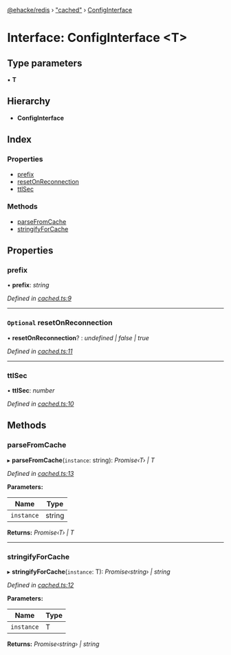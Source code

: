 [@ehacke/redis](../README.md) › ["cached"](../modules/_cached_.md) › [ConfigInterface](_cached_.configinterface.md)

# Interface: ConfigInterface <**T**>

## Type parameters

▪ **T**

## Hierarchy

* **ConfigInterface**

## Index

### Properties

* [prefix](_cached_.configinterface.md#prefix)
* [resetOnReconnection](_cached_.configinterface.md#optional-resetonreconnection)
* [ttlSec](_cached_.configinterface.md#ttlsec)

### Methods

* [parseFromCache](_cached_.configinterface.md#parsefromcache)
* [stringifyForCache](_cached_.configinterface.md#stringifyforcache)

## Properties

###  prefix

• **prefix**: *string*

*Defined in [cached.ts:9](https://github.com/ehacke/redis/blob/0881c54/cached.ts#L9)*

___

### `Optional` resetOnReconnection

• **resetOnReconnection**? : *undefined | false | true*

*Defined in [cached.ts:11](https://github.com/ehacke/redis/blob/0881c54/cached.ts#L11)*

___

###  ttlSec

• **ttlSec**: *number*

*Defined in [cached.ts:10](https://github.com/ehacke/redis/blob/0881c54/cached.ts#L10)*

## Methods

###  parseFromCache

▸ **parseFromCache**(`instance`: string): *Promise‹T› | T*

*Defined in [cached.ts:13](https://github.com/ehacke/redis/blob/0881c54/cached.ts#L13)*

**Parameters:**

Name | Type |
------ | ------ |
`instance` | string |

**Returns:** *Promise‹T› | T*

___

###  stringifyForCache

▸ **stringifyForCache**(`instance`: T): *Promise‹string› | string*

*Defined in [cached.ts:12](https://github.com/ehacke/redis/blob/0881c54/cached.ts#L12)*

**Parameters:**

Name | Type |
------ | ------ |
`instance` | T |

**Returns:** *Promise‹string› | string*
